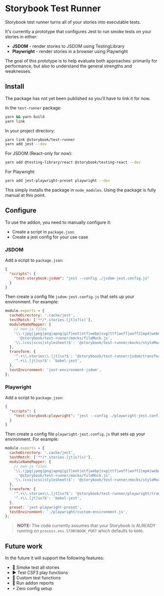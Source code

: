 # Storybook Test Runner

Storybook test runner turns all of your stories into executable tests.

It's currently a prototype that configures Jest to run smoke tests on your stories in either:

- **JSDOM** - render stories to JSDOM using TestingLibrary
- **Playwright** - render stories in a browser using Playwright

The goal of this prototype is to help evaluate both approaches: primarily for performance, but also to understand the general strengths and weaknesses.

## Install

The package has not yet been published so you'll have to link it for now.

In the `test-runner` package:

```sh
yarn && yarn build
yarn link
```

In your project directory:

```sh
yarn link @storybook/test-runner
yarn add jest --dev
```

For JSDOM (React-only for now):

```sh
yarn add @testing-library/react @storybook/testing-react --dev
```

For Playwright:

```sh
yarn add jest-playwright-preset playwright --dev
```

This simply installs the package in `node_modules`. Using the package is fully manual at this point.

## Configure

To use the addon, you need to manually configure it:

- Create a script in `package.json`
- Create a jest config for your use case

### JSDOM

Add a script to `package.json`:

```json
{
  "scripts": {
    "test-storybook:jsdom": "jest --config ./jsdom-jest.config.js"
  }
}
```

Then create a config file `jsdom-jest.config.js` that sets up your environment. For example:

```js
module.exports = {
  cacheDirectory: '.cache/jest',
  testMatch: ['**/*.stories.[jt]s?(x)'],
  moduleNameMapper: {
    // non-js files
    '\\.(jpg|jpeg|png|apng|gif|eot|otf|webp|svg|ttf|woff|woff2|mp4|webm|wav|mp3|m4a|aac|oga)$':
      '@storybook/test-runner/mocks/fileMock.js',
    '\\.(css|scss|stylesheet)$': '@storybook/test-runner/mocks/styleMock.js',
  },
  transform: {
    '^.+\\.stories\\.[jt]sx?$': '@storyboook/test-runner/jsdom/transform',
    '^.+\\.[jt]sx?$': 'babel-jest',
  },
  testEnvironment: 'jest-environment-jsdom',
};
```

### Playwright

Add a script to `package.json`:

```json
{
  "scripts": {
    "test-storybook:playwright": "jest --config ./playwright-jest.config.js"
  }
}
```

Then create a config file `playwright-jest.config.js` that sets up your environment. For example:

```js
module.exports = {
  cacheDirectory: '.cache/jest',
  testMatch: ['**/*.stories.[jt]s?(x)'],
  moduleNameMapper: {
    // non-js files
    '\\.(jpg|jpeg|png|apng|gif|eot|otf|webp|svg|ttf|woff|woff2|mp4|webm|wav|mp3|m4a|aac|oga)$':
      '@storybook/test-runner/mocks/fileMock.js',
    '\\.(css|scss|stylesheet)$': '@storybook/test-runner/mocks/styleMock.js',
  },
  transform: {
    '^.+\\.stories\\.[jt]sx?$': '@storybook/test-runner/playwright/transform',
    '^.+\\.[jt]sx?$': 'babel-jest',
  },
  preset: 'jest-playwright-preset',
  testEnvironment: './playwright/custom-environment.js',
};
```

> **NOTE:** The code currently assumes that your Storybook is ALREADY running on `process.env.STORYBOOK_PORT` which defaults to `6006`.

## Future work

In the future it will support the following features:

- 💨 Smoke test all stories
- ▶️ Test CSF3 play functions
- 🧪 Custom test functions
- 📄 Run addon reports
- ⚡️ Zero config setup
